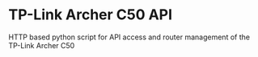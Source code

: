 # TP-Link Archer C50 API
 HTTP based python script for API access and router management of the TP-Link Archer C50

